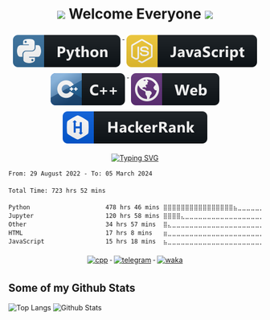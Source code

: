 <h1 align="center"> <img src="https://media.giphy.com/media/hvRJCLFzcasrR4ia7z/giphy.gif" width="25px"> Welcome Everyone <img src="https://media.giphy.com/media/hvRJCLFzcasrR4ia7z/giphy.gif" width="25px"> </h1>

<p align="center">
  <a href="#">
    <img src="svg/dev/languages/python.svg" alt="python" style="vertical-align:top; margin:6px 4px">
  </a>
  <a href="#">
    <img src="svg/dev/languages/js.svg" alt="js" style="vertical-align:top; margin:6px 4px">
  </a>  
 <a href="#">
    <img src="svg/dev/languages/cpp.svg" alt="cpp" style="vertical-align:top; margin:6px 4px">
  </a>  
  <a href="#">
    <img src="svg/misc/web.svg" alt="web" style="vertical-align:top; margin:6px 4px">
  </a>
  <a href="https://www.hackerrank.com/sks2311211">
    <img src="svg/dev/hackerrank.svg" alt="hackerrank" style="vertical-align:top; margin:6px 4px">
   </a>
<!--    <a href="https://leetcode.com/aaaaaaaalesha/">
    <img src="svg/dev/leetcode.svg" alt="leetcode" style="vertical-align:top; margin:6px 4px">
   </a>  -->
</p>

<p align="center">
  <a href="https://git.io/typing-svg"><img src="https://readme-typing-svg.herokuapp.com?font=Fira+Code&pause=750&color=C0C0C0&center=true&width=600&height=80&lines=Python+Developer+%F0%9F%90%8D+5th+year+student+at+BMSTU+%F0%9F%8E%93" alt="Typing SVG" /></a>
</p>

<!--START_SECTION:waka-->

```txt
From: 29 August 2022 - To: 05 March 2024

Total Time: 723 hrs 52 mins

Python                     478 hrs 46 mins ⣿⣿⣿⣿⣿⣿⣿⣿⣿⣿⣿⣿⣿⣿⣿⣿⣦⣀⣀⣀⣀⣀⣀⣀⣀   66.14 %
Jupyter                    120 hrs 58 mins ⣿⣿⣿⣿⣄⣀⣀⣀⣀⣀⣀⣀⣀⣀⣀⣀⣀⣀⣀⣀⣀⣀⣀⣀⣀   16.71 %
Other                      34 hrs 57 mins  ⣿⣄⣀⣀⣀⣀⣀⣀⣀⣀⣀⣀⣀⣀⣀⣀⣀⣀⣀⣀⣀⣀⣀⣀⣀   04.83 %
HTML                       17 hrs 8 mins   ⣶⣀⣀⣀⣀⣀⣀⣀⣀⣀⣀⣀⣀⣀⣀⣀⣀⣀⣀⣀⣀⣀⣀⣀⣀   02.37 %
JavaScript                 15 hrs 18 mins  ⣦⣀⣀⣀⣀⣀⣀⣀⣀⣀⣀⣀⣀⣀⣀⣀⣀⣀⣀⣀⣀⣀⣀⣀⣀   02.12 %
```

<!--END_SECTION:waka-->

<p align="center">  
 <a href="#">
    <img src="https://komarev.com/ghpvc/?username=aaaaaaaalesha" alt="cpp" style="vertical-align:top; margin:6px 4px">
  </a>
 <a href="https://t.me/aaaaaaaalesha">
    <img src="https://badgen.net/badge/icon/Telegram?icon=telegram&label" alt="telegram" style="vertical-align:top; margin:6px 4px">
 </a>
 <a href="https://wakatime.com/@0e21c3c1-25e0-47ee-9c0f-77ef4b6b71e2">
    <img src="https://wakatime.com/badge/user/0e21c3c1-25e0-47ee-9c0f-77ef4b6b71e2.svg" alt="waka" style="vertical-align:top; margin:6px 4px">
  </a>
</p>

## Some of my Github Stats
<p>
  <img src="https://github-readme-stats.vercel.app/api/top-langs/?username=aaaaaaaalesha&layout=compact&theme=discord_old_blurple&exclude_repo=python_visualization" alt="Top Langs" />
  <img src="https://github-readme-stats.vercel.app/api?username=aaaaaaaalesha&show_icons=true&include_all_commits=true&theme=discord_old_blurple" alt="Github Stats" height="165" >
</p>
